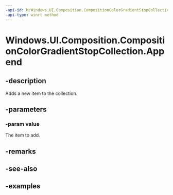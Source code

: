 ```yaml
---
-api-id: M:Windows.UI.Composition.CompositionColorGradientStopCollection.Append(Windows.UI.Composition.CompositionColorGradientStop)
-api-type: winrt method
---
```


<!-- Method syntax.
public void CompositionColorGradientStopCollection.Append(CompositionColorGradientStop value)
-->

# Windows.UI.Composition.CompositionColorGradientStopCollection.Append

## -description

Adds a new item to the collection.



## -parameters
### -param value

The item to add.

## -remarks

## -see-also

## -examples

